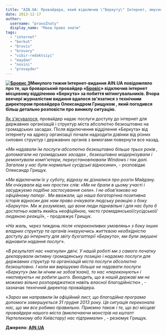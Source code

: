 ```yaml
---
title: "AIN.UA: Провайдера, який відключив \"Беркуту\" Інтернет, змусили відновити безкоштовну послугу"
date: 2013-12-17
author: 
  username: "pravoZnaty"
  display_name: "Маєш право знати"
tags: 
  - "internet"
  - "berkut"
  - "brovis"
  - "brovary"
  - "vibir-redaktsiyi"
  - "maydan"
  - "novini"
  - "provayder"
---
```


**[![Бровис 3](https://mpz.brovary.org/wp-content/uploads/2013/12/Brovis-3.jpg)](https://mpz.brovary.org/wp-content/uploads/2013/12/Brovis-3.jpg)Минулого тижня Інтернет-видання AIN.UA повідомляло про те, що броварський провайдер «[Бровіс](http://brovis.net.ua/)» відключив інтернет місцевому відділенню «Беркута» за побиття мітингувальників. Вчора ввечері журналістам **видання** вдалося зв'язатися з технічним директором провайдера Олександром Грищуком , який погодився більш детально розповісти про виниклу ситуацію.**

[Як з'ясувалося](http://ain.ua/2013/12/17/505774 ), провайдер надає послуги доступу до інтернет для державних організацій і структур міста абсолютно безкоштовно на громадських засадах. Після відключення відділення «Беркута» від інтернету на адресу організації почали надходити дзвінки від різних силових структур і державних органів з вимогами повернути все назад.

«_Ми надавали їм послуги абсолютно безкоштовно більше трьох років , допомагали на громадських засадах , безкоштовно модернізували і ремонтували комп'ютери, переустановлювали Windows і так далі. Загалом у нас були нормальні сусідські відносини_», - розповідає Олександр Грищук.

«_Ми відключили їх у суботу, відразу як дізналися про розгін Майдану. Ми очікували від них простих слів: «Ми не брали в цьому участі і засуджуємо подібне застосування сили». І не обов'язково на офіційному папері . Ми вважали, що наша багаторічна позитивна історія відносин дає нам право очікувати людську реакцію з боку «Беркута». Ми ж розуміємо, що вони люди підневільні і для нас було б достатньо навіть якийсь неофіційною, чисто громадянської/сусідської/людяною реакції_», - продовжує Грищук.

«_На жаль, через тиждень після «переконливих умовлянь» з боку інших владних структур та органів і«керуючись життєвою необхідністю доступу до інтернету для звіту бухгалтерії «Беркута», ми були змушені відновити надання послуг_».

«_В результаті нас «нагнули» двічі. У нашій роботі ми з самого початку декларували активну громадянську позицію і надаємо послуги для державних структур та організацій міста послуги абсолютно безкоштовно. І коли ми вирішуємо більше не надавати послуги «Беркуту» (ми їм нічим не зобов'язані), то нас «переконують» і «мотивують» не робити цього. Виходить, що в нашій державі ми не можемо вільно розпоряджатися навіть власної благодійністю_» , - зазначає технічний директор провайдера.

«_Зараз ми направили їм офіційний лист, що благодійна програма допомоги завершується 31 грудня 2013 року. Ця ситуація переконала нас, що ми все робимо правильно. Приємно також і те, що всі місцеві провайдери нашого міста (виключаючи монстрів на кшталт Укртелекому або Київстару) нас підтримали_» , - резюмує Грищук.

**Джерело: [AIN.UA](http://ain.ua/2013/12/17/505774 )**

